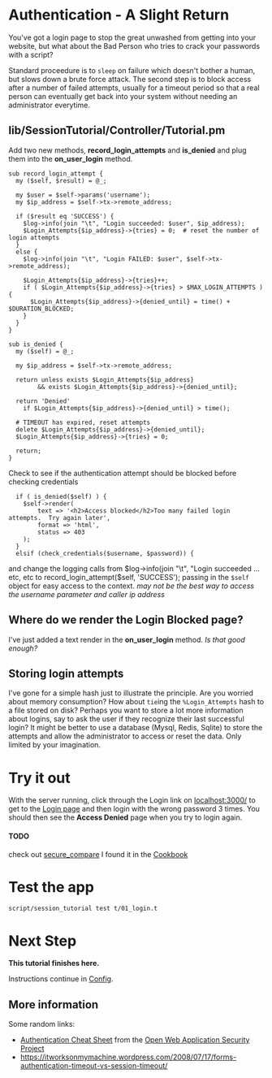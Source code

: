 # Authentication - A Slight Return

You've got a login page to stop the great unwashed from getting into your website,
but what about the Bad Person who tries to crack your passwords with a script?

Standard proceedure is to `sleep` on failure which doesn't bother a human,
but slows down a brute force attack.
The second step is to block access after a number of failed attempts,
usually for a timeout period so that a real person can eventually get back
into your system without needing an administrator everytime.

## lib/SessionTutorial/Controller/Tutorial.pm
Add two new methods, **record_login_attempts** and **is_denied**
and plug them into the **on_user_login** method.

```
sub record_login_attempt {
  my ($self, $result) = @_;

  my $user = $self->params('username');
  my $ip_address = $self->tx->remote_address;

  if ($result eq 'SUCCESS') {
    $log->info(join "\t", "Login succeeded: $user", $ip_address);
    $Login_Attempts{$ip_address}->{tries} = 0;  # reset the number of login attempts
  }
  else {
    $log->info(join "\t", "Login FAILED: $user", $self->tx->remote_address);

    $Login_Attempts{$ip_address}->{tries}++;
    if ( $Login_Attempts{$ip_address}->{tries} > $MAX_LOGIN_ATTEMPTS ) {
      $Login_Attempts{$ip_address}->{denied_until} = time() + $DURATION_BLOCKED;
    }
  }
}

sub is_denied {
  my ($self) = @_;

  my $ip_address = $self->tx->remote_address;

  return unless exists $Login_Attempts{$ip_address}
        && exists $Login_Attempts{$ip_address}->{denied_until};

  return 'Denied'
    if $Login_Attempts{$ip_address}->{denied_until} > time();

  # TIMEOUT has expired, reset attempts
  delete $Login_Attempts{$ip_address}->{denied_until};
  $Login_Attempts{$ip_address}->{tries} = 0;

  return;
}
```
Check to see if the authentication attempt should be blocked before
checking credentials
```
  if ( is_denied($self) ) {
    $self->render(
        text => '<h2>Access blocked</h2>Too many failed login attempts.  Try again later',
        format => 'html',
        status => 403
    );
  }
  elsif (check_credentials($username, $password)) {
```
and change the logging calls from
	$log->info(join "\t", "Login succeeded ... etc, etc
to
	record_login_attempt($self, 'SUCCESS');
passing in the `$self` object for easy access to the context.
_may not be the best way to access the username parameter and caller ip address_


## Where do we render the Login Blocked page?
I've just added a text render in the **on_user_login** method.
_Is that good enough?_

## Storing login attempts

I've gone for a simple hash just to illustrate the principle.
Are you worried about memory consumption?
How about `tie`ing the `%Login_Attempts` hash to a file stored on disk?
Perhaps you want to store a lot more information about logins,
say to ask the user if they recognize their last successful login?
It might be better to use a database (Mysql, Redis, Sqlite) to store 
the attempts and allow the administrator to access or reset the data.
Only limited by your imagination.

# Try it out
With the server running,
click through the Login link on [localhost:3000/](http://localhost:3000/)
to get to the [Login page](http://localhost:3000/login)
and then login with the wrong password 3 times.
You should then see the **Access Denied** page when you try to login again.

#### TODO ####

check out [secure_compare](https://metacpan.org/pod/Mojo::Util#secure_compare)
I found it in the [Cookbook](https://mojolicious.org/perldoc/Mojolicious/Guides/Cookbook#Basic-authentication1)

# Test the app

```
script/session_tutorial test t/01_login.t
```

# Next Step

**This tutorial finishes here.**

Instructions continue in [Config](Config.md).

## More information

Some random links:
* [Authentication Cheat Sheet](https://www.owasp.org/index.php/Authentication_Cheat_Sheet)
from the
[Open Web Application Security Project](https://www.owasp.org/index.php/Main_Page)
* https://itworksonmymachine.wordpress.com/2008/07/17/forms-authentication-timeout-vs-session-timeout/
